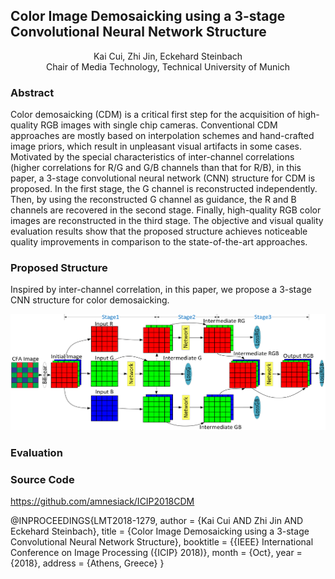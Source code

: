 ## Color Image Demosaicking using a 3-stage Convolutional Neural Network Structure
<center> Kai Cui, Zhi Jin, Eckehard Steinbach </center>
<center> Chair of Media Technology, Technical University of Munich </center>

### Abstract
Color demosaicking (CDM) is a critical first step for the acquisition of high-quality RGB images with single chip cameras. Conventional CDM approaches are mostly based on interpolation schemes and hand-crafted image priors, which result in unpleasant visual artifacts in some cases. Motivated by the special characteristics of inter-channel correlations (higher correlations for R/G and G/B channels than that for R/B), in this paper, a 3-stage convolutional neural network (CNN) structure for CDM is proposed. In the first stage,  the G channel is reconstructed independently. Then, by using the reconstructed G channel as guidance, the R and B channels are recovered in the second stage. Finally, high-quality RGB color images are reconstructed in the third stage. The objective and visual quality evaluation results show that the proposed structure achieves noticeable quality improvements in comparison to the state-of-the-art approaches.

### Proposed Structure
Inspired by inter-channel correlation, in this paper, we propose a 3-stage CNN structure for color demosaicking.

![CNNCDM-3Stage](https://github.com/amnesiack/ICIP2018CDM/raw/master/docs/CDM_new3stages1.4_compact.png "Structure of the proposed 3-stage CNN scheme")

### Evaluation


### Source Code
https://github.com/amnesiack/ICIP2018CDM

@INPROCEEDINGS{LMT2018-1279,
author = {Kai Cui AND Zhi Jin AND Eckehard Steinbach},
title = {Color Image Demosaicking using a 3-stage Convolutional Neural Network Structure},
booktitle = {{IEEE} International Conference on Image Processing ({ICIP} 2018)},
month = {Oct},
year = {2018},
address = {Athens, Greece}
}
